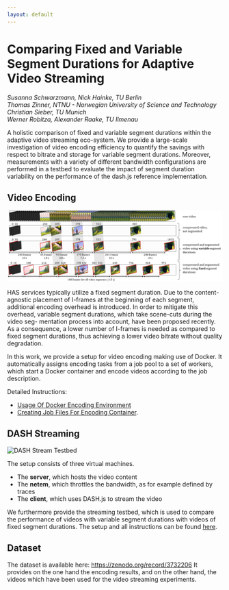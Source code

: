 ```yaml
---
layout: default
---
```


# Comparing Fixed and Variable Segment Durations for Adaptive Video Streaming

*Susanna Schwarzmann, Nick Hainke, TU Berlin*  
*Thomas Zinner, NTNU - Norwegian University of Science and Technology*  
*Christian Sieber, TU Munich*  
*Werner Robitza, Alexander Raake, TU Ilmenau*  

A holistic comparison of fixed and variable segment durations within the adaptive video streaming eco-system. We provide a large-scale investigation of video encoding efficiency to quantify the savings with respect to bitrate and storage for variable segment durations. Moreover, measurements with a variety of different bandwidth configurations are performed in a testbed to evaluate the impact of segment duration variability on the performance of the dash.js reference implementation.

## Video Encoding

![Encoding](figures/frames.png)

HAS services typically utilize a fixed segment duration. Due to the content-agnostic placement of I-frames at the beginning of each segment, additional encoding overhead is introduced. In order to mitigate this overhead, variable segment durations, which take scene-cuts during the video seg- mentation process into account, have been proposed recently. As a consequence, a lower number of I-frames is needed as compared to fixed segment durations, thus achieving a lower video bitrate without quality degradation.

In this work, we provide a setup for video encoding making use of Docker.
It automatically assigns encoding tasks from a job pool to a set of workers, which start a Docker container and encode videos according to the job description. 

Detailed Instructions:
* [Usage Of Docker Encoding Environment](https://github.com/fg-inet/docker-video-encoding)
* [Creating Job Files For Encoding Container](https://github.com/fg-inet/video-scripts).


## DASH Streaming

![DASH Stream Testbed](https://raw.githubusercontent.com/fg-inet/DASH-streaming-setup/master/images/setup.JPG)

The setup consists of three virtual machines. 
   * The __server__, which hosts the video content 
   * The __netem__, which throttles the bandwidth, as for example defined by traces 
   * The __client__, which uses DASH.js to stream the video

We furthermore provide the streaming testbed, which is used to compare the performance of videos with variable segment durations with videos of fixed segment durations. 
The setup and all instructions can be found [here](https://github.com/fg-inet/DASH-streaming-setup).


## Dataset 
The dataset is available here: https://zenodo.org/record/3732206
It provides on the one hand the encoding results, and on the other hand, the videos which have been used for the video streaming experiments. 

